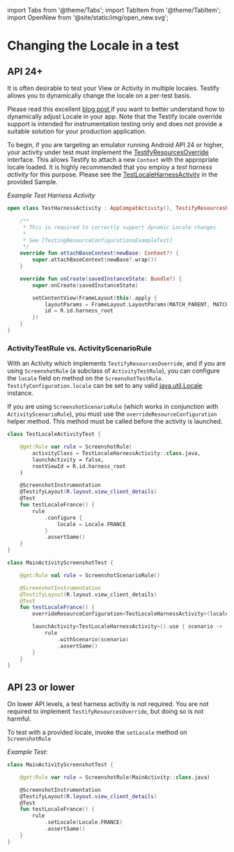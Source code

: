 import Tabs from '@theme/Tabs';
import TabItem from '@theme/TabItem';
import OpenNew from '@site/static/img/open_new.svg';

# Changing the Locale in a test

## API 24+

It is often desirable to test your View or Activity in multiple locales. Testify allows you to dynamically change the locale on a per-test basis. 

Please read this excellent [blog post <OpenNew/>](https://proandroiddev.com/change-language-programmatically-at-runtime-on-android-5e6bc15c758) if you want to better understand how to dynamically adjust Locale in your app. Note that the Testify locale override support is intended for instrumentation testing only and does not provide a suitable solution for your production application.

To begin, if you are targeting an emulator running Android API 24 or higher, your activity under test must implement the [TestifyResourcesOverride](https://github.com/ndtp/android-testify/blob/main/Library/src/main/java/dev/testify/resources/TestifyResourcesOverride.kt) interface. This allows Testify to attach a new `Context` with the appropriate locale loaded. It is highly recommended that you employ a _test harness activity_ for this purpose. Please see the [TestLocaleHarnessActivity](https://github.com/ndtp/android-testify/blob/main/Samples/Legacy/src/androidTest/java/dev/testify/sample/test/TestLocaleHarnessActivity.kt) in the provided Sample.

_Example Test Harness Activity_
```kotlin
open class TestHarnessActivity : AppCompatActivity(), TestifyResourcesOverride {

    /**
     * This is required to correctly support dynamic Locale changes
     *
     * See [TestingResourceConfigurationsExampleTest]
     */
    override fun attachBaseContext(newBase: Context?) {
        super.attachBaseContext(newBase?.wrap())
    }

    override fun onCreate(savedInstanceState: Bundle?) {
        super.onCreate(savedInstanceState)

        setContentView(FrameLayout(this).apply {
            layoutParams = FrameLayout.LayoutParams(MATCH_PARENT, MATCH_PARENT)
            id = R.id.harness_root
        })
    }
}
```

### ActivityTestRule vs. ActivityScenarioRule

With an Activity which implements `TestifyResourcesOverride`, and if you are using `ScreenshotRule` (a subclass of `ActivityTestRule`), you can configure the `locale` field on method on the `ScreenshotTestRule`. `TestifyConfiguration.locale` can be set to any valid [java.util.Locale <OpenNew/>](https://docs.oracle.com/javase/7/docs/api/java/util/Locale.html) instance.

If you are using `ScreenshotScenarioRule` (which works in conjunction with `ActivityScenarioRule`), you must use the `overrideResourceConfiguration` helper method. This method must be called before the activity is launched.


<Tabs>
<TabItem value="rule" label="ScreenshotTestRule">

```kotlin
class TestLocaleActivityTest {

    @get:Rule var rule = ScreenshotRule(
        activityClass = TestLocaleHarnessActivity::class.java,
        launchActivity = false,
        rootViewId = R.id.harness_root
    )

    @ScreenshotInstrumentation
    @TestifyLayout(R.layout.view_client_details)
    @Test
    fun testLocaleFrance() {
        rule
            .configure {
                locale = Locale.FRANCE
            }
            .assertSame()
    }
}
```

</TabItem>
<TabItem value="scenario" label="ScreenshotScenarioRule">

```kotlin
class MainActivityScreenshotTest {

    @get:Rule val rule = ScreenshotScenarioRule()

    @ScreenshotInstrumentation
    @TestifyLayout(R.layout.view_client_details)
    @Test
    fun testLocaleFrance() {
        overrideResourceConfiguration<TestLocaleHarnessActivity>(locale = Locale.FRANCE)

        launchActivity<TestLocaleHarnessActivity>().use { scenario ->
            rule
                .withScenario(scenario)
                .assertSame()
        }
    }
}
```

</TabItem>
</Tabs>

## API 23 or lower

On lower API levels, a test harness activity is not required. You are not required to implement `TestifyResourcesOverride`, but doing so is not harmful.

To test with a provided locale, invoke the `setLocale` method on `ScreenshotRule`

_Example Test:_

```kotlin
class MainActivityScreenshotTest {

    @get:Rule var rule = ScreenshotRule(MainActivity::class.java)

    @ScreenshotInstrumentation
    @TestifyLayout(R.layout.view_client_details)
    @Test
    fun testLocaleFrance() {
        rule
            .setLocale(Locale.FRANCE)
            .assertSame()
    }
}
```
